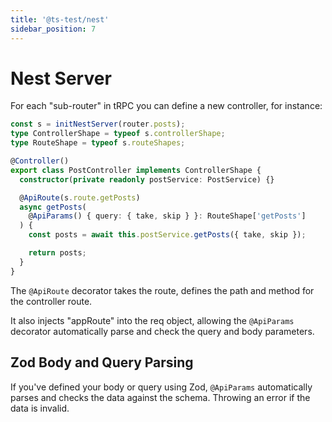```yaml
---
title: '@ts-test/nest'
sidebar_position: 7
---
```


# Nest Server

For each "sub-router" in tRPC you can define a new controller, for instance:

```typescript
const s = initNestServer(router.posts);
type ControllerShape = typeof s.controllerShape;
type RouteShape = typeof s.routeShapes;

@Controller()
export class PostController implements ControllerShape {
  constructor(private readonly postService: PostService) {}

  @ApiRoute(s.route.getPosts)
  async getPosts(
    @ApiParams() { query: { take, skip } }: RouteShape['getPosts']
  ) {
    const posts = await this.postService.getPosts({ take, skip });

    return posts;
  }
}
```

The `@ApiRoute` decorator takes the route, defines the path and method for the controller route.

It also injects "appRoute" into the req object, allowing the `@ApiParams` decorator automatically parse and check the query and body parameters.

## Zod Body and Query Parsing

If you've defined your body or query using Zod, `@ApiParams` automatically parses and checks the data against the schema. Throwing an error if the data is invalid.
